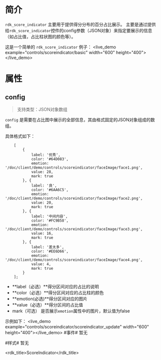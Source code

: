 
# 简介 #

`rdk_score_indicator` 主要用于提供得分分布的百分占比展示。
主要是通过提供给`rdk_score_indicator`控件的config参数（JSON对象）来指定要展示的信息（如占比值，占比柱状图的颜色等）。

这是一个简单的 `rdk_score_indicator` 例子：
<live_demo example="controls/scoreindicator/basic" width="600" height="400"></live_demo>


# 属性 #

## config ##
> 支持类型：JSON对象数组

`config` 是需要在占比图中展示的全部信息，其由格式固定的JSON对象组成的数组。

具体格式如下：


		[
			{
                label: '优秀',
                color: '#64D083',
                emotion: '/doc/client/demo/controls/scoreindicator/faceImage/face1.png',
                value: 28,
                mark: true
            }, {
                label: '良',
                color: '#6AA6C5',
                emotion: '/doc/client/demo/controls/scoreindicator/faceImage/face2.png',
                value: 20,
                mark: true
            }, {
                label: '中间内容',
                color: '#FC9B58',
                emotion: '/doc/client/demo/controls/scoreindicator/faceImage/face3.png',
                value: 16,
                mark: true
            }, {
                label: '差太多',
                color: '#EE6D66',
                emotion: '/doc/client/demo/controls/scoreindicator/faceImage/face4.png',
                value: 4,
                mark: true
    		}
		];

- **label（必选）**得分区间对应的占比的说明
- **color（必选）**得分区间对应的占比柱的颜色
- **emotion(必选)**得分区间对应的图片 
- **value（必选）**得分区间的占比值
- mark（可选） 是否展示`emotion`属性中的图片，默认值为false

示例如下：
<live_demo example="controls/scoreindicator/scoreindicator_update" width="600" height="400"></live_demo>
#事件#
暂无

#样式#
暂无


<rdk_title>ScoreIndicator</rdk_title>